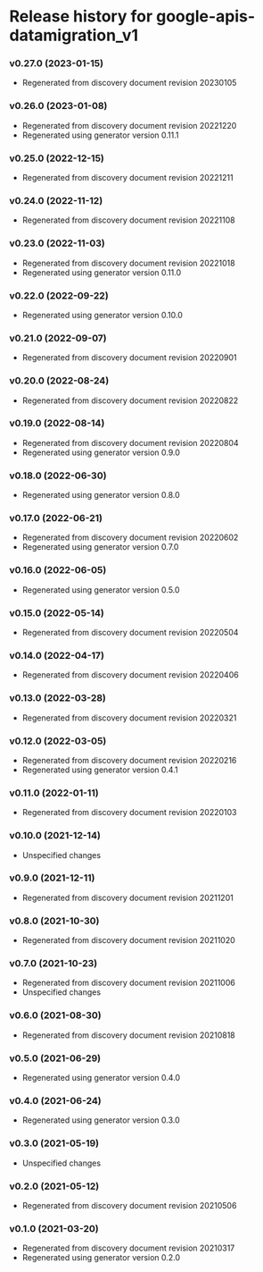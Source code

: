 # Release history for google-apis-datamigration_v1

### v0.27.0 (2023-01-15)

* Regenerated from discovery document revision 20230105

### v0.26.0 (2023-01-08)

* Regenerated from discovery document revision 20221220
* Regenerated using generator version 0.11.1

### v0.25.0 (2022-12-15)

* Regenerated from discovery document revision 20221211

### v0.24.0 (2022-11-12)

* Regenerated from discovery document revision 20221108

### v0.23.0 (2022-11-03)

* Regenerated from discovery document revision 20221018
* Regenerated using generator version 0.11.0

### v0.22.0 (2022-09-22)

* Regenerated using generator version 0.10.0

### v0.21.0 (2022-09-07)

* Regenerated from discovery document revision 20220901

### v0.20.0 (2022-08-24)

* Regenerated from discovery document revision 20220822

### v0.19.0 (2022-08-14)

* Regenerated from discovery document revision 20220804
* Regenerated using generator version 0.9.0

### v0.18.0 (2022-06-30)

* Regenerated using generator version 0.8.0

### v0.17.0 (2022-06-21)

* Regenerated from discovery document revision 20220602
* Regenerated using generator version 0.7.0

### v0.16.0 (2022-06-05)

* Regenerated using generator version 0.5.0

### v0.15.0 (2022-05-14)

* Regenerated from discovery document revision 20220504

### v0.14.0 (2022-04-17)

* Regenerated from discovery document revision 20220406

### v0.13.0 (2022-03-28)

* Regenerated from discovery document revision 20220321

### v0.12.0 (2022-03-05)

* Regenerated from discovery document revision 20220216
* Regenerated using generator version 0.4.1

### v0.11.0 (2022-01-11)

* Regenerated from discovery document revision 20220103

### v0.10.0 (2021-12-14)

* Unspecified changes

### v0.9.0 (2021-12-11)

* Regenerated from discovery document revision 20211201

### v0.8.0 (2021-10-30)

* Regenerated from discovery document revision 20211020

### v0.7.0 (2021-10-23)

* Regenerated from discovery document revision 20211006
* Unspecified changes

### v0.6.0 (2021-08-30)

* Regenerated from discovery document revision 20210818

### v0.5.0 (2021-06-29)

* Regenerated using generator version 0.4.0

### v0.4.0 (2021-06-24)

* Regenerated using generator version 0.3.0

### v0.3.0 (2021-05-19)

* Unspecified changes

### v0.2.0 (2021-05-12)

* Regenerated from discovery document revision 20210506

### v0.1.0 (2021-03-20)

* Regenerated from discovery document revision 20210317
* Regenerated using generator version 0.2.0

